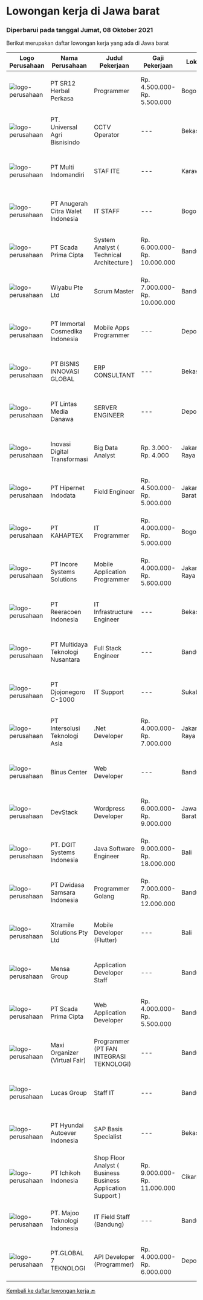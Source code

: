 
  # Lowongan kerja di Jawa barat

  ### Diperbarui pada tanggal Jumat, 08 Oktober 2021

  Berikut merupakan daftar lowongan kerja yang ada di Jawa barat

  |Logo Perusahaan | Nama Perusahaan | Judul Pekerjaan | Gaji Pekerjaan | Lokasi | Deskripsi | Tanggal diunggah | Pranala |
  | -------------- | --------------- | --------------- | --------- | --------- | -------------- | ------- | ----------- |
  |![logo-perusahaan](https://image-service-cdn.seek.com.au/22049e20562d96d0e6f3a7839a4780900a5cbbf5/ee4dce1061f3f616224767ad58cb2fc751b8d2dc)|PT SR12 Herbal Perkasa|Programmer|Rp. 4.500.000-Rp. 5.500.000|Bogor|Kualifikasi: Kandidat harus memiliki setidaknya gelar sarjana di ilmu Komputer/ Teknologi informasi atau setara Memiliki 1 tahun pengalaman kerja...|Kamis, 07 Oktober 2021|https://www.jobstreet.co.id/id/job/programmer-3651686?token=0~4ec67f16-7366-41bf-9368-7e18e4a5ce21&sectionRank=1&jobId=jobstreet-id-job-3651686|
|![logo-perusahaan](https://image-service-cdn.seek.com.au/c2e71eab0527eb23c053096c1c1af3fb62f378d1/ee4dce1061f3f616224767ad58cb2fc751b8d2dc)|PT. Universal Agri Bisnisindo|CCTV Operator|---|Bekasi|Responsible for operating and maintaining surveillance equipment Watching both live and recorded video surveillance footage Reporting incidents or...|Kamis, 07 Oktober 2021|https://www.jobstreet.co.id/id/job/cctv-operator-3650789?token=0~4ec67f16-7366-41bf-9368-7e18e4a5ce21&sectionRank=2&jobId=jobstreet-id-job-3650789|
|![logo-perusahaan](https://image-service-cdn.seek.com.au/eddb50d836b588f253a090e1d9ad68abbbf95968/ee4dce1061f3f616224767ad58cb2fc751b8d2dc)|PT Multi Indomandiri|STAF ITE|---|Karawang|Deskripsi Pekerjaan : Memastikan komputer yang digunakan user berfungsi dengan normal Memastikan setiap aplikasi dan sistem yang digunakan oleh user...|Kamis, 07 Oktober 2021|https://www.jobstreet.co.id/id/job/staf-ite-3651072?token=0~4ec67f16-7366-41bf-9368-7e18e4a5ce21&sectionRank=3&jobId=jobstreet-id-job-3651072|
|![logo-perusahaan](https://image-service-cdn.seek.com.au/3f2b791eb317a8922c1f4667045069e3c428583c/ee4dce1061f3f616224767ad58cb2fc751b8d2dc)|PT Anugerah Citra Walet Indonesia|IT STAFF|---|Bogor|Job Description: Management Bandwidth ( Mikrotik ), VPN, Crystal Report Management CCTV, Hosting Mail, Setup Email Account, IT Inventory, Setting...|Kamis, 07 Oktober 2021|https://www.jobstreet.co.id/id/job/it-staff-3651237?token=0~4ec67f16-7366-41bf-9368-7e18e4a5ce21&sectionRank=4&jobId=jobstreet-id-job-3651237|
|![logo-perusahaan](https://image-service-cdn.seek.com.au/1a7223135945ac6eb038ab9393b4ab30d0d24410/ee4dce1061f3f616224767ad58cb2fc751b8d2dc)|PT Scada Prima Cipta|System Analyst ( Technical Architecture )|Rp. 6.000.000-Rp. 10.000.000|Bandung|Role &amp; Responsibilities:- Assist Program/Project Managers on the operations and support in management, development and implementation of System...|Kamis, 07 Oktober 2021|https://www.jobstreet.co.id/id/job/system-analyst-technical-architecture-3640994?token=0~4ec67f16-7366-41bf-9368-7e18e4a5ce21&sectionRank=5&jobId=jobstreet-id-job-3640994|
|![logo-perusahaan](https://image-service-cdn.seek.com.au/0363826063500b54abe59ebfcfe35cdd368d5fcc/ee4dce1061f3f616224767ad58cb2fc751b8d2dc)|Wiyabu Pte Ltd|Scrum Master|Rp. 7.000.000-Rp. 10.000.000|Bandung|The Scrum Master is responsible for planning, leading, organizing, and motivating agile scrum teams to achieve a high level of performance and quality...|Kamis, 07 Oktober 2021|https://www.jobstreet.co.id/id/job/scrum-master-8853575/origin/sg?token=0~4ec67f16-7366-41bf-9368-7e18e4a5ce21&sectionRank=6&jobId=jobstreet-sg-job-8853575|
|![logo-perusahaan](https://image-service-cdn.seek.com.au/ef7ccb828f3536e81b2a875ec6b7fe4020914ab2/ee4dce1061f3f616224767ad58cb2fc751b8d2dc)|PT Immortal Cosmedika Indonesia|Mobile Apps Programmer|---|Depok|Candidate must possess at least Bachelor's Degree in Computer Science/Information Technology or equivalent. At least 2 Year(s) of working experience...|Kamis, 07 Oktober 2021|https://www.jobstreet.co.id/id/job/mobile-apps-programmer-3640970?token=0~4ec67f16-7366-41bf-9368-7e18e4a5ce21&sectionRank=7&jobId=jobstreet-id-job-3640970|
|![logo-perusahaan](https://us.123rf.com/450wm/pavelstasevich/pavelstasevich1811/pavelstasevich181101027/112815900-stock-vector-no-image-available-icon-flat-vector.jpg?ver=6)|PT BISNIS INNOVASI GLOBAL|ERP CONSULTANT|---|Bekasi|Responsibilities : Gather business process requirement, perform system analysis and design, develop configuration and functional design documentation....|Kamis, 07 Oktober 2021|https://www.jobstreet.co.id/id/job/erp-consultant-3641069?token=0~4ec67f16-7366-41bf-9368-7e18e4a5ce21&sectionRank=8&jobId=jobstreet-id-job-3641069|
|![logo-perusahaan](https://image-service-cdn.seek.com.au/4cc5b4edd8a09fb41741a122f57ee79a81b9a89e/ee4dce1061f3f616224767ad58cb2fc751b8d2dc)|PT Lintas Media Danawa|SERVER ENGINEER|---|Depok|JOBS DESC :    Bertanggung jawab membuat dan verifikasi solusi hardware server dan storage sesuai kebutuhan pelanggan Bertanggung jawab melakukan...|Kamis, 07 Oktober 2021|https://www.jobstreet.co.id/id/job/server-engineer-3651217?token=0~4ec67f16-7366-41bf-9368-7e18e4a5ce21&sectionRank=9&jobId=jobstreet-id-job-3651217|
|![logo-perusahaan](https://image-service-cdn.seek.com.au/b7a99db447cb6f445c00c31d7167176126a0829f/ee4dce1061f3f616224767ad58cb2fc751b8d2dc)|Inovasi Digital Transformasi|Big Data Analyst|Rp. 3.000-Rp. 4.000|Jakarta Raya|Inovasi Digital for Transformation is looking for an enthusiastic Big Data Analyst with strong teamwork, project coordination skills to work within a...|Kamis, 07 Oktober 2021|https://www.jobstreet.co.id/id/job/big-data-analyst-3640912?token=0~4ec67f16-7366-41bf-9368-7e18e4a5ce21&sectionRank=10&jobId=jobstreet-id-job-3640912|
|![logo-perusahaan](https://image-service-cdn.seek.com.au/62148b692fdfbf4a4a11c7764913b8f0db15fa3f/ee4dce1061f3f616224767ad58cb2fc751b8d2dc)|PT Hipernet Indodata|Field Engineer|Rp. 4.500.000-Rp. 5.000.000|Jakarta Barat|Melakukan survei lokasi untuk calon customer baru, instalasi dan maintenance Melakukan troubleshooting jaringan dan dokumentasi jaringan wireless...|Kamis, 07 Oktober 2021|https://www.jobstreet.co.id/id/job/field-engineer-3651271?token=0~4ec67f16-7366-41bf-9368-7e18e4a5ce21&sectionRank=11&jobId=jobstreet-id-job-3651271|
|![logo-perusahaan](https://image-service-cdn.seek.com.au/961cf33dc968b23ed16e565844c8b28ca18b2a38/ee4dce1061f3f616224767ad58cb2fc751b8d2dc)|PT KAHAPTEX|IT Programmer|Rp. 4.000.000-Rp. 5.000.000|Bogor|-Usia maksimal 30 tahun-Pendidikan D3/S1 Ilmu Komputer/Teknik Komputer/Sistem Informasi, -Pengalaman minimal 1 tahun di bidang yang sama (fresh...|Kamis, 07 Oktober 2021|https://www.jobstreet.co.id/id/job/it-programmer-3651184?token=0~4ec67f16-7366-41bf-9368-7e18e4a5ce21&sectionRank=12&jobId=jobstreet-id-job-3651184|
|![logo-perusahaan](https://image-service-cdn.seek.com.au/fa8c6774e6a788758b01718217c8519cac12d04e/ee4dce1061f3f616224767ad58cb2fc751b8d2dc)|PT Incore Systems Solutions|Mobile Application Programmer|Rp. 4.000.000-Rp. 5.600.000|Jakarta Raya|Ionic : Menguasai Ionic Framework 5 Angular &amp; Capacitor Menguasai Bahasa Pemograman Dart / Flutter (Point Plus) Mahir dalam membuat UI  Memahami...|Kamis, 07 Oktober 2021|https://www.jobstreet.co.id/id/job/mobile-application-programmer-3641647?token=0~4ec67f16-7366-41bf-9368-7e18e4a5ce21&sectionRank=13&jobId=jobstreet-id-job-3641647|
|![logo-perusahaan](https://image-service-cdn.seek.com.au/937201ecb5f79152c7101de1a55ef90302a01e10/ee4dce1061f3f616224767ad58cb2fc751b8d2dc)|PT Reeracoen Indonesia|IT Infrastructure Engineer|---|Bekasi|IT INFRASTRUCTURE ENGINEER (BEKASI) [50079] COMPANY CATEGORY :Japanese Electronics ManufacturingJOB SUMMARY : Design and build servers and networks  ...|Kamis, 07 Oktober 2021|https://www.jobstreet.co.id/id/job/it-infrastructure-engineer-3651292?token=0~4ec67f16-7366-41bf-9368-7e18e4a5ce21&sectionRank=14&jobId=jobstreet-id-job-3651292|
|![logo-perusahaan](https://image-service-cdn.seek.com.au/fc5977e7c0996914ce4d5c1eb0670d580787e75c/ee4dce1061f3f616224767ad58cb2fc751b8d2dc)|PT Multidaya Teknologi Nusantara|Full Stack Engineer|---|Bandung|Your daily routine will be: Iteratively develop and improving feature on our products/services Developing full-stack solution with agnostic languages,...|Kamis, 07 Oktober 2021|https://www.jobstreet.co.id/id/job/full-stack-engineer-3641677?token=0~4ec67f16-7366-41bf-9368-7e18e4a5ce21&sectionRank=15&jobId=jobstreet-id-job-3641677|
|![logo-perusahaan](https://image-service-cdn.seek.com.au/f8ff90413c98faca797a1d8dff0b0f77150520eb/ee4dce1061f3f616224767ad58cb2fc751b8d2dc)|PT Djojonegoro C-1000|IT Support|---|Sukabumi|Job Desc : Bertanggung jawab dan memelihara server bertanggung jawab menjaga dan memelihara insfrastruktur jaringan agar selalu berjalan baik Membantu...|Rabu, 06 Oktober 2021|https://www.jobstreet.co.id/id/job/it-support-3650531?token=0~4ec67f16-7366-41bf-9368-7e18e4a5ce21&sectionRank=16&jobId=jobstreet-id-job-3650531|
|![logo-perusahaan](https://image-service-cdn.seek.com.au/f715d3e393651de2fe5a9214d72612dd30f629b2/ee4dce1061f3f616224767ad58cb2fc751b8d2dc)|PT Intersolusi Teknologi Asia|.Net Developer|Rp. 4.000.000-Rp. 7.000.000|Jakarta Raya|Responsibilities: Design and build applications for the Web platform. Ensure the performance, quality, and responsiveness of applications. Collaborate...|Kamis, 07 Oktober 2021|https://www.jobstreet.co.id/id/job/net-developer-3651392?token=0~4ec67f16-7366-41bf-9368-7e18e4a5ce21&sectionRank=17&jobId=jobstreet-id-job-3651392|
|![logo-perusahaan](https://image-service-cdn.seek.com.au/ada7c446bb72473cf39d114edc04403c8e97521b/ee4dce1061f3f616224767ad58cb2fc751b8d2dc)|Binus Center|Web Developer|---|Bandung|Responsibilities : Write well designed, testable, efficient code by using best software development practices Developing back end website applications...|Kamis, 07 Oktober 2021|https://www.jobstreet.co.id/id/job/web-developer-3641114?token=0~4ec67f16-7366-41bf-9368-7e18e4a5ce21&sectionRank=18&jobId=jobstreet-id-job-3641114|
|![logo-perusahaan](https://image-service-cdn.seek.com.au/074f2081cc42a722643e36313941760f758e7c3b/ee4dce1061f3f616224767ad58cb2fc751b8d2dc)|DevStack|Wordpress Developer|Rp. 6.000.000-Rp. 9.000.000|Jawa Barat|We are looking for experienced Wordpress Developer for placement to our development office in BANDUNG or BALI. The position requires at least:...|Kamis, 07 Oktober 2021|https://www.jobstreet.co.id/id/job/wordpress-developer-3641749?token=0~4ec67f16-7366-41bf-9368-7e18e4a5ce21&sectionRank=19&jobId=jobstreet-id-job-3641749|
|![logo-perusahaan](https://image-service-cdn.seek.com.au/e1681d73e68b1b74b5b5136363b820dd70a250df/ee4dce1061f3f616224767ad58cb2fc751b8d2dc)|PT. DGIT Systems Indonesia|Java Software Engineer|Rp. 9.000.000-Rp. 18.000.000|Bali|We are looking for a talented Java engineer to join an experienced team of engineers working on our flagship products Telflow, a next-generation...|Kamis, 07 Oktober 2021|https://www.jobstreet.co.id/id/job/java-software-engineer-3640923?token=0~4ec67f16-7366-41bf-9368-7e18e4a5ce21&sectionRank=20&jobId=jobstreet-id-job-3640923|
|![logo-perusahaan](https://image-service-cdn.seek.com.au/77471787a9c51ee5351e92362a66618d0b70b4d3/ee4dce1061f3f616224767ad58cb2fc751b8d2dc)|PT Dwidasa Samsara Indonesia|Programmer Golang|Rp. 7.000.000-Rp. 12.000.000|Bandung|GOLANG PROGRAMMERSpecification Having good knowledge and skill on Golang programming Familiar with go-micro framework Familiar with GRPC Minimum 2...|Kamis, 07 Oktober 2021|https://www.jobstreet.co.id/id/job/programmer-golang-3635480?token=0~4ec67f16-7366-41bf-9368-7e18e4a5ce21&sectionRank=21&jobId=jobstreet-id-job-3635480|
|![logo-perusahaan](https://image-service-cdn.seek.com.au/886dbb766c5bd832cea6f1bb5b5374b094ca8917/ee4dce1061f3f616224767ad58cb2fc751b8d2dc)|Xtramile Solutions Pty Ltd|Mobile Developer (Flutter)|---|Bali|Innovative job opportunity offering a high salary package, attractive bonus remuneration and full remote working arrangement. This role will help...|Kamis, 07 Oktober 2021|https://www.jobstreet.co.id/id/job/mobile-developer-flutter-3635106?token=0~4ec67f16-7366-41bf-9368-7e18e4a5ce21&sectionRank=22&jobId=jobstreet-id-job-3635106|
|![logo-perusahaan](https://image-service-cdn.seek.com.au/d525c7c91ce8ca2b4da6f3a7fdc2e0d228f2b4e8/ee4dce1061f3f616224767ad58cb2fc751b8d2dc)|Mensa Group|Application Developer Staff|---|Bandung|Deskripsi Pekerjaan : Membuat tailor made aplikasi yang berkualitas dan melakukan perbaikan/modifikasi  Menangani masalah yang berkaitan dengan...|Rabu, 06 Oktober 2021|https://www.jobstreet.co.id/id/job/application-developer-staff-3649378?token=0~4ec67f16-7366-41bf-9368-7e18e4a5ce21&sectionRank=23&jobId=jobstreet-id-job-3649378|
|![logo-perusahaan](https://image-service-cdn.seek.com.au/1a7223135945ac6eb038ab9393b4ab30d0d24410/ee4dce1061f3f616224767ad58cb2fc751b8d2dc)|PT Scada Prima Cipta|Web Application Developer|Rp. 4.000.000-Rp. 5.500.000|Bandung|Responsibilities :To Develop Web Based Application using Microsoft .NET technologies, Java Script, Html5, Web APIResponsible for providing development...|Kamis, 07 Oktober 2021|https://www.jobstreet.co.id/id/job/web-application-developer-3640656?token=0~4ec67f16-7366-41bf-9368-7e18e4a5ce21&sectionRank=24&jobId=jobstreet-id-job-3640656|
|![logo-perusahaan](https://image-service-cdn.seek.com.au/b067e031fef8f19e5974349db7a066918b8286f3/ee4dce1061f3f616224767ad58cb2fc751b8d2dc)|Maxi Organizer (Virtual Fair)|Programmer (PT FAN INTEGRASI TEKNOLOGI)|---|Bandung|requirements:1. Bachelor education in computer engineering, information systems, informaticsengineering, computer science, engineering physics,...|Jumat, 08 Oktober 2021|https://www.jobstreet.co.id/id/job/programmer-pt-fan-integrasi-teknologi-3652052?token=0~4ec67f16-7366-41bf-9368-7e18e4a5ce21&sectionRank=25&jobId=jobstreet-id-job-3652052|
|![logo-perusahaan](https://image-service-cdn.seek.com.au/3e27be56c10855fbd404da8d923cfe7b8d634119/ee4dce1061f3f616224767ad58cb2fc751b8d2dc)|Lucas Group|Staff IT|---|Bandung|Tanggung jawab: Membuat &amp; maintenance program perusahaan Troubleshooting PC dan laptop perusahaan Kualifikasi: Pendidikan S1 Teknik Informatika...|Senin, 04 Oktober 2021|https://www.jobstreet.co.id/id/job/staff-it-3647170?token=0~4ec67f16-7366-41bf-9368-7e18e4a5ce21&sectionRank=26&jobId=jobstreet-id-job-3647170|
|![logo-perusahaan](https://image-service-cdn.seek.com.au/6b27c1b5e1627dbb544ef316ebb60f2e612d82bc/ee4dce1061f3f616224767ad58cb2fc751b8d2dc)|PT Hyundai Autoever Indonesia|SAP Basis Specialist|---|Bekasi|Purpose of PositionPOSISI INI HANYA UNTUK KANDIDAT YANG PUNYA KEMAMPUAN DAN PAHAM DENGAN SAP BASIS (SAP SYSTEM ADMINISTRATOR)Responsible of SAP...|Rabu, 06 Oktober 2021|https://www.jobstreet.co.id/id/job/sap-basis-specialist-3639789?token=0~4ec67f16-7366-41bf-9368-7e18e4a5ce21&sectionRank=27&jobId=jobstreet-id-job-3639789|
|![logo-perusahaan](https://image-service-cdn.seek.com.au/9dfb39b5e0cd7a1909ebb70e1064cc82f5826ae1/ee4dce1061f3f616224767ad58cb2fc751b8d2dc)|PT Ichikoh Indonesia|Shop Floor Analyst ( Business Business Application Support )|Rp. 9.000.000-Rp. 11.000.000|Cikarang|Professional Experience Atleast 2+ years of SAP working knowledge, Oracle DB &amp; OPC Server Atleast 2+ years of Desktop, Barcode Printer, Scanner,...|Selasa, 05 Oktober 2021|https://www.jobstreet.co.id/id/job/shop-floor-analyst-business-business-application-support-3648240?token=0~4ec67f16-7366-41bf-9368-7e18e4a5ce21&sectionRank=28&jobId=jobstreet-id-job-3648240|
|![logo-perusahaan](https://image-service-cdn.seek.com.au/2a2c8a948d223cf92abbc34c9b4e6cee325386db/ee4dce1061f3f616224767ad58cb2fc751b8d2dc)|PT. Majoo Teknologi Indonesia|IT Field Staff (Bandung)|---|Bandung|Deskripsi Pekerjaan: Melakukan instalasi beserta pengaturan software dan hardware majoo. Memberikan edukasi (training) kepada staff /manager/ owner...|Selasa, 05 Oktober 2021|https://www.jobstreet.co.id/id/job/it-field-staff-bandung-3648674?token=0~4ec67f16-7366-41bf-9368-7e18e4a5ce21&sectionRank=29&jobId=jobstreet-id-job-3648674|
|![logo-perusahaan](https://image-service-cdn.seek.com.au/dec83ab05bb65add349834a1f04c1733fc8f3171/ee4dce1061f3f616224767ad58cb2fc751b8d2dc)|PT.GLOBAL 7 TEKNOLOGI|API Developer (Programmer)|Rp. 4.000.000-Rp. 6.000.000|Depok|Jujur Bertanggung Jawab Bisa bekerja dengan target waktu Tidak terganggu oleh media sosial atau hiburan lain selama bekerja Bisa membuat API...|Kamis, 07 Oktober 2021|https://www.jobstreet.co.id/id/job/api-developer-programmer-3650610?token=0~4ec67f16-7366-41bf-9368-7e18e4a5ce21&sectionRank=30&jobId=jobstreet-id-job-3650610|


  [Kembali ke daftar lowongan kerja 🔙](../README.md#daftar-lowongan-kerja)
  